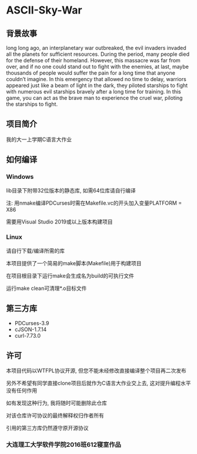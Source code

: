 # ASCII-Sky-War

## 背景故事
long long ago, an interplanetary war outbreaked, the evil invaders invaded all the planets for sufficient resources. During the period, many people died for the defense of their homeland. However, this massacre was far from over, and if no one could stand out to fight with the enemies, at last, maybe thousands of people would suffer the pain for a long time that anyone couldn’t imagine. In this emergency that allowed no time to delay, warriors appeared just like a beam of light in the dark, they piloted starships to fight with numerous evil starships bravely after a long time for training. In this game,  you can act as the brave man to experience the cruel war, piloting the starships to fight. 

## 项目简介
我的大一上学期C语言大作业

## 如何编译
### Windows
lib目录下附带32位版本的静态库, 如需64位库请自行编译

注: 用nmake编译PDCurses时需在Makefile.vc的开头加入变量PLATFORM = X86

需要用Visual Studio 2019或以上版本构建项目

### Linux
请自行下载/编译所需的库

本项目提供了一个简易的make脚本(Makefile)用于构建项目

在项目根目录下运行make会生成名为build的可执行文件

运行make clean可清理*.o目标文件

## 第三方库
- PDCurses-3.9
- cJSON-1.7.14
- curl-7.73.0

## 许可
本项目代码以WTFPL协议开源, 但您不能未经修改直接编译整个项目再二次发布

另外不希望有同学直接clone项目后就作为C语言大作业交上去, 这对提升编程水平没有任何作用

如有发现这种行为, 我将随时可能删除此仓库

对该仓库许可协议的最终解释权归作者所有

引用的第三方库仍然遵守原开源协议

### 大连理工大学软件学院2016班612寝室作品
